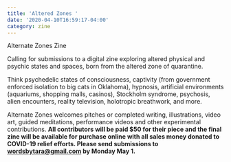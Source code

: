```yaml
---
title: 'Altered Zones '
date: '2020-04-10T16:59:17-04:00'
category: zine
---
```

Alternate Zones Zine

Calling for submissions to a digital zine exploring altered physical and psychic states and spaces, born from the altered zone of quarantine.

Think psychedelic states of consciousness, captivity (from government enforced isolation to big cats in Oklahoma), hypnosis, artificial environments (aquariums, shopping malls, casinos), Stockholm syndrome, psychosis, alien encounters, reality television, holotropic breathwork, and more.

Alternate Zones welcomes pitches or completed writing, illustrations, video art, guided meditations, performance videos and other experimental contributions. **All contributors will be paid $50 for their piece and the final zine will be available for purchase online with all sales money donated to COVID-19 relief efforts. Please send submissions to wordsbytara@gmail.com by Monday May 1.**
